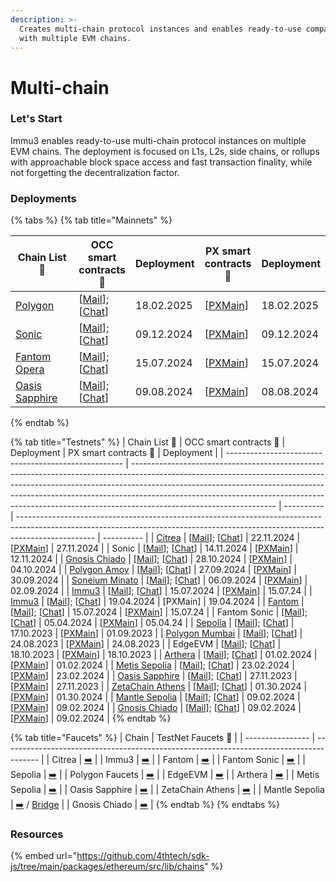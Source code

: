 ```yaml
---
description: >-
  Creates multi-chain protocol instances and enables ready-to-use compatibility
  with multiple EVM chains.
---
```


# Multi-chain

### Let's Start

Immu3 enables ready-to-use multi-chain protocol instances on multiple EVM chains. The deployment is focused on L1s, L2s, side chains, or rollups with approachable block space access and fast transaction finality, while not forgetting the decentralization factor.

### Deployments

{% tabs %}
{% tab title="Mainnets" %}
<table><thead><tr><th width="136">Chain List 🔗</th><th>OCC smart contracts 🔗</th><th>Deployment</th><th>PX smart contracts 🔗</th><th>Deployment</th></tr></thead><tbody><tr><td><a href="https://chainlist.org/chain/137">Polygon</a></td><td>[<a href="https://polygonscan.com/address/0x39dc65b90e9c96828213e1c10073a3ac9ee00777">Mail</a>]; [<a href="https://polygonscan.com/address/0xe8150fceef266cf81f4dd936c786e4a041be2d6b">Chat</a>]</td><td>18.02.2025</td><td>[<a href="https://polygonscan.com/address/0x1142b080a5493695e3e35c9c4269f6c06b5ce0f4">PXMain</a>]</td><td>18.02.2025</td></tr><tr><td><a href="https://chainlist.org/chain/146">Sonic</a></td><td>[<a href="https://explorer.soniclabs.com/address/0x39Dc65b90e9C96828213E1c10073a3Ac9ee00777">Mail</a>]; [<a href="https://explorer.soniclabs.com/address/0xe8150FcEeF266CF81f4dD936c786E4a041be2d6b">Chat</a>]</td><td>09.12.2024</td><td>[<a href="https://explorer.soniclabs.com/address/0x1142b080a5493695e3E35c9C4269f6C06B5CE0F4">PXMain</a>]</td><td>09.12.2024</td></tr><tr><td><a href="https://chainlist.org/chain/250">Fantom Opera</a></td><td>[<a href="https://ftmscan.com/address/0x39Dc65b90e9C96828213E1c10073a3Ac9ee00777">Mail</a>]; [<a href="https://ftmscan.com/address/0xe8150FcEeF266CF81f4dD936c786E4a041be2d6b">Chat</a>]</td><td>15.07.2024</td><td>[<a href="https://ftmscan.com/address/0x1142b080a5493695e3E35c9C4269f6C06B5CE0F4">PXMain</a>]</td><td>15.07.2024</td></tr><tr><td><a href="https://chainlist.org/chain/23294">Oasis Sapphire</a></td><td>[<a href="https://explorer.oasis.io/mainnet/sapphire/address/0x39Dc65b90e9C96828213E1c10073a3Ac9ee00777">Mail</a>]; [<a href="https://explorer.oasis.io/mainnet/sapphire/address/0xe8150FcEeF266CF81f4dD936c786E4a041be2d6b">Chat</a>]</td><td>09.08.2024</td><td>[<a href="https://explorer.oasis.io/mainnet/sapphire/address/0x1142b080a5493695e3E35c9C4269f6C06B5CE0F4">PXMain</a>]</td><td>08.08.2024</td></tr></tbody></table>
{% endtab %}

{% tab title="Testnets" %}
| Chain List 🔗                                        | OCC smart contracts 🔗                                                                                                                                                                                                                                                                                                                                       | Deployment | PX smart contracts 🔗                                                                                                                                                           | Deployment |
| ---------------------------------------------------- | ------------------------------------------------------------------------------------------------------------------------------------------------------------------------------------------------------------------------------------------------------------------------------------------------------------------------------------------------------------ | ---------- | ------------------------------------------------------------------------------------------------------------------------------------------------------------------------------- | ---------- |
| [Citrea](https://chainlist.org/chain/5115)           | \[[Mail](https://explorer.testnet.citrea.xyz/address/0x39Dc65b90e9C96828213E1c10073a3Ac9ee00777)]; \[[Chat](https://explorer.testnet.citrea.xyz/address/0xe8150FcEeF266CF81f4dD936c786E4a041be2d6b)]                                                                                                                                                         | 22.11.2024 | \[[PXMain](https://explorer.testnet.citrea.xyz/address/0x062a44f6aa66fDa906379cD2baF7f84E847e35A5)]                                                                             | 27.11.2024 |
| Sonic                                                | \[[Mail](https://testnet.soniclabs.com/address/0x39dc65b90e9c96828213e1c10073a3ac9ee00777)]; \[[Chat](https://testnet.soniclabs.com/address/0xe8150fceef266cf81f4dd936c786e4a041be2d6b)]                                                                                                                                                                     | 14.11.2024 | \[[PXMain](https://testnet.soniclabs.com/address/0x2901156559b86eb85be6cea64420e629ccfc9f7b)]                                                                                   | 12.11.2024 |
| [Gnosis Chiado](https://chainlist.org/chain/10200)   | \[[Mail](https://gnosis-chiado.blockscout.com/address/0x39Dc65b90e9C96828213E1c10073a3Ac9ee00777)]; \[[Chat](https://gnosis-chiado.blockscout.com/address/0xe8150FcEeF266CF81f4dD936c786E4a041be2d6b)]                                                                                                                                                       | 28.10.2024 | \[[PXMain](https://gnosis-chiado.blockscout.com/address/0x59827DCC32a45DC25F99008e4EE8b46908915BCC)]                                                                            | 04.10.2024 |
| [Polygon Amoy](https://chainlist.org/chain/80002)    | \[[Mail](https://amoy.polygonscan.com/address/0x39Dc65b90e9C96828213E1c10073a3Ac9ee00777)]; \[[Chat](https://amoy.polygonscan.com/address/0xe8150fceef266cf81f4dd936c786e4a041be2d6b)]                                                                                                                                                                       | 27.09.2024 | \[[PXMain](https://amoy.polygonscan.com/address/0x1142b080a5493695e3E35c9C4269f6C06B5CE0F4)]                                                                                    | 30.09.2024 |
| [Soneium Minato](https://chainlist.org/chain/1946)   | \[[Mail](https://explorer-testnet.soneium.org/address/0x39Dc65b90e9C96828213E1c10073a3Ac9ee00777)]; \[[Chat](https://explorer-testnet.soneium.org/address/0xe8150FcEeF266CF81f4dD936c786E4a041be2d6b)]                                                                                                                                                       | 06.09.2024 | \[[PXMain](https://explorer-testnet.soneium.org/address/0x1142b080a5493695e3E35c9C4269f6C06B5CE0F4)]                                                                            | 02.09.2024 |
| [Immu3](https://chainlist.org/chain/3100)            | \[[Mail](https://evmexplorer.tanssi-chains.network/address/0xaA70aD6D4dc4CBf3ec1f6CC07bF93e72B881fF44?rpcUrl=https%3A%2F%2Ffraa-flashbox-2800-rpc.a.stagenet.tanssi.network)]; \[[Chat](https://evmexplorer.tanssi-chains.network/address/0x6BC7B159a8d97B907B2F1912769DE72FE8b773A0?rpcUrl=https%3A%2F%2Ffraa-flashbox-2800-rpc.a.stagenet.tanssi.network)] | 15.07.2024 | \[[PXMain](https://evmexplorer.tanssi-chains.network/address/0x3e4760aC84f99ED1CB505fe0973b54d6E77B3C99?rpcUrl=https%3A%2F%2Ffraa-flashbox-2800-rpc.a.stagenet.tanssi.network)] | 15.07.24   |
| [Immu3](https://chainlist.org/chain/3100)            | \[[Mail](https://evmexplorer.tanssi-chains.network/address/0x2B568A7D93DdDe2cbEE293013e80617ab60Efd80?rpcUrl=https%3A%2F%2Ffraa-flashbox-2800-rpc.a.stagenet.tanssi.network)]; \[[Chat](https://evmexplorer.tanssi-chains.network/address/0xb157cdB09284D8284fe88DaBaF3a5e1472F7dBDa?rpcUrl=https%3A%2F%2Ffraa-flashbox-2800-rpc.a.stagenet.tanssi.network)] | 19.04.2024 | \[PXMain]                                                                                                                                                                       | 19.04.2024 |
| [Fantom](https://chainlist.org/chain/4002)           | \[[Mail](https://testnet.ftmscan.com/address/0xa6199D54df4c904976DC1741eE75A9570c7A3308)]; \[[Chat](https://testnet.ftmscan.com/address/0xe7fD30fd5958165e46e618DfD8e6ef0FbB967827)]                                                                                                                                                                         | 15.07.2024 | \[[PXMain](https://testnet.ftmscan.com/address/0xCFa778071BAd55BA6c893B3Fa5683F2231d3464F)]                                                                                     | 15.07.24   |
| Fantom Sonic                                         | \[[Mail](https://sonicscan.io/v1/0xa6199D54df4c904976DC1741eE75A9570c7A3308)]; \[[Chat](https://sonicscan.io/v1/0xe7fd30fd5958165e46e618dfd8e6ef0fbb967827)]                                                                                                                                                                                                 | 05.04.2024 | \[[PXMain](https://public-sonic.fantom.network/address/0xF416eC122f61B933207915946B00364674eB3134)]                                                                             | 05.04.24   |
| [Sepolia](https://chainlist.org/chain/11155111)      | \[[Mail](https://sepolia.etherscan.io/address/0xa6199D54df4c904976DC1741eE75A9570c7A3308)]; \[[Chat](https://sepolia.etherscan.io/address/0xe7fD30fd5958165e46e618DfD8e6ef0FbB967827)]                                                                                                                                                                       | 17.10.2023 | \[[PXMain](https://sepolia.etherscan.io/address/0xd0466eb975de9cdfd790db14f143f4aaafd67cf2)]                                                                                    | 01.09.2023 |
| [Polygon Mumbai](https://chainlist.org/chain/80001)  | \[[Mail](https://mumbai.polygonscan.com/address/0xa6199D54df4c904976DC1741eE75A9570c7A3308)]; \[[Chat](https://mumbai.polygonscan.com/address/0xe7fD30fd5958165e46e618DfD8e6ef0FbB967827)]                                                                                                                                                                   | 24.08.2023 | \[[PXMain](https://mumbai.polygonscan.com/address/0x327d9765b9979a5bdae587971ff9c5d94596385b)]                                                                                  | 24.08.2023 |
| EdgeEVM                                              | \[[Mail](https://testnet.edgscan.live/address/0xa6199D54df4c904976DC1741eE75A9570c7A3308)]; \[[Chat](https://testnet.edgscan.live/address/0xf32aFB10a3948B0D3Df65fEf5dd8004ea542BFAa)]                                                                                                                                                                       | 18.10.2023 | \[[PXMain](https://testnet.edgscan.live/address/0xd0466eB975dE9CDfd790Db14f143f4aAAFd67cF2)]                                                                                    | 18.10.2023 |
| [Arthera](https://chainlist.org/chain/10243)         | \[[Mail](https://explorer-test2.arthera.net/address/0xa6199D54df4c904976DC1741eE75A9570c7A3308)]; \[[Chat](https://explorer-test2.arthera.net/address/0xe7fD30fd5958165e46e618DfD8e6ef0FbB967827)]                                                                                                                                                           | 01.02.2024 | \[[PXMain](https://explorer-test.arthera.net/address/0x3F399f029BDCc695CfC8bab174938EdEaB84E546)]                                                                               | 01.02.2024 |
| [Metis Sepolia](https://chainlist.org/chain/59902)   | \[[Mail](https://sepolia.explorer.metisdevops.link/address/0xa6199D54df4c904976DC1741eE75A9570c7A3308)]; \[[Chat](https://sepolia.explorer.metisdevops.link/address/0xe7fD30fd5958165e46e618DfD8e6ef0FbB967827)]                                                                                                                                             | 23.02.2024 | \[[PXMain](https://sepolia.explorer.metisdevops.link/address/0xd0466eB975dE9CDfd790Db14f143f4aAAFd67cF2)]                                                                       | 23.02.2024 |
| [Oasis Sapphire](https://chainlist.org/chain/23295)  | \[[Mail](https://testnet.explorer.sapphire.oasis.dev/address/0xa6199D54df4c904976DC1741eE75A9570c7A3308)]; \[[Chat](https://testnet.explorer.sapphire.oasis.dev/address/0xe7fD30fd5958165e46e618DfD8e6ef0FbB967827)]                                                                                                                                         | 27.11.2023 | \[[PXMain](https://testnet.explorer.sapphire.oasis.dev/address/0xd0466eB975dE9CDfd790Db14f143f4aAAFd67cF2)]                                                                     | 27.11.2023 |
| [ZetaChain Athens](https://chainlist.org/chain/7001) | \[[Mail](https://athens.explorer.zetachain.com/address/0xa6199D54df4c904976DC1741eE75A9570c7A3308)]; \[[Chat](https://athens.explorer.zetachain.com/address/0xe7fD30fd5958165e46e618DfD8e6ef0FbB967827)]                                                                                                                                                     | 01.30.2024 | \[[PXMain](https://explorer.zetachain.com/address/0xd0466eB975dE9CDfd790Db14f143f4aAAFd67cF2)]                                                                                  | 01.30.2024 |
| [Mantle Sepolia](https://chainlist.org/chain/5003)   | \[[Mail](https://explorer.sepolia.mantle.xyz/address/0xa6199D54df4c904976DC1741eE75A9570c7A3308)]; \[[Chat](https://explorer.sepolia.mantle.xyz/address/0xe7fD30fd5958165e46e618DfD8e6ef0FbB967827)]                                                                                                                                                         | 09.02.2024 | \[[PXMain](https://explorer.sepolia.mantle.xyz/address/0xd0466eB975dE9CDfd790Db14f143f4aAAFd67cF2)]                                                                             | 09.02.2024 |
| [Gnosis Chiado](https://chainlist.org/chain/10200)   | \[[Mail](https://gnosis-chiado.blockscout.com/address/0xa6199D54df4c904976DC1741eE75A9570c7A3308)]; \[[Chat](https://gnosis-chiado.blockscout.com/address/0xe7fD30fd5958165e46e618DfD8e6ef0FbB967827)]                                                                                                                                                       | 09.02.2024 | \[[PXMain](https://gnosis-chiado.blockscout.com/address/0xd0466eB975dE9CDfd790Db14f143f4aAAFd67cF2)]                                                                            | 09.02.2024 |
{% endtab %}

{% tab title="Faucets" %}
| Chain            | TestNet Faucets 🔗                                                                      |
| ---------------- | --------------------------------------------------------------------------------------- |
| Citrea           | [➡️](https://citrea.xyz/faucet)                                                         |
| Immu3            | [➡️](https://immu3-faucet.vercel.app/)                                                  |
| Fantom           | [➡️](https://faucet.fantom.network/)                                                    |
| Fantom Sonic     | [➡️](https://public-sonic.fantom.network/account)                                       |
| Sepolia          | [➡️](https://sepolia-faucet.pk910.de/)                                                  |
| Polygon Faucets  | [➡️](https://faucet.polygon.technology/)                                                |
| EdgeEVM          | [➡️](https://beresheet-evm-faucet.vercel.app/)                                          |
| Arthera          | [➡️](https://faucet2.arthera.net/)                                                      |
| Metis Sepolia    | [➡️](https://sepolia.faucet.metisdevops.link/)                                          |
| Oasis Sapphire   | [➡️](https://faucet.testnet.oasis.dev/)                                                 |
| ZetaChain Athens | [➡️](https://www.covalenthq.com/faucet/#form)                                           |
| Mantle Sepolia   | [➡️](https://faucet.sepolia.mantle.xyz/) / [Bridge](https://bridge.sepolia.mantle.xyz/) |
| Gnosis Chiado    | [➡️](https://faucet.chiadochain.net/)                                                   |
{% endtab %}
{% endtabs %}

### Resources

{% embed url="https://github.com/4thtech/sdk-js/tree/main/packages/ethereum/src/lib/chains" %}
